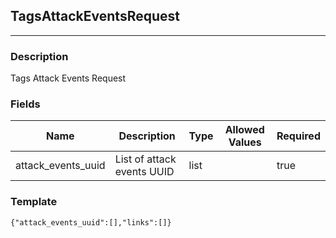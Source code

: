 ## TagsAttackEventsRequest
---
### Description
Tags Attack Events Request
### Fields
| Name | Description | Type | Allowed Values | Required |
| ---- | ----------- | ---- | -------------- | -------- |
| attack_events_uuid | List of attack events UUID | list |  | true |
### Template
```
{"attack_events_uuid":[],"links":[]}
```
